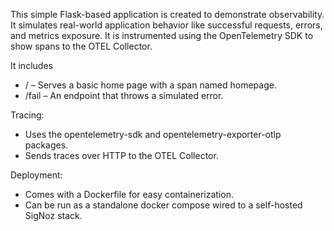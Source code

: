 This simple Flask-based application is created to demonstrate observability. It simulates real-world application behavior like successful requests, errors, and metrics exposure.
It is instrumented using the OpenTelemetry SDK to show spans to the OTEL Collector. 

It includes
- / – Serves a basic home page with a span named homepage.
- /fail – An endpoint that throws a simulated error.


Tracing:
- Uses the opentelemetry-sdk and opentelemetry-exporter-otlp packages.
- Sends traces over HTTP to the OTEL Collector.

Deployment:
- Comes with a Dockerfile for easy containerization.
- Can be run as a standalone docker compose wired to a self-hosted SigNoz stack.
